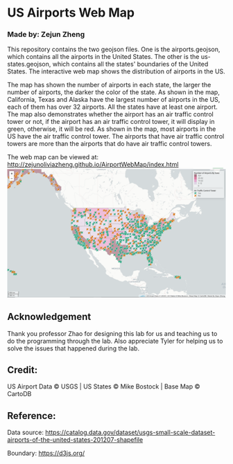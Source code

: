 # US Airports Web Map
### Made by: Zejun Zheng 
  This repository contains the two geojson files. One is the airports.geojson, which contains all the airports in the United States. The other is the us-states.geojson, which contains all the states' boundaries of the United States. The interactive web map shows the distribution of airports in the US. 
  
  The map has shown the number of airports in each state, the larger the number of airports, the darker the color of the state. As shown in the map, California, Texas and Alaska  have the largest number of airports in the US, each of them has over 32 airports. All the states have at least one airport. 
  The map also demonstrates whether the airport has an air traffic control tower or not, if the airport has an air traffic control tower, it will display in green, otherwise, it will be red. As shown in the map, most airports in the US have the air traffic control tower. The airports that have air traffic control towers are more than the airports that do have air traffic control towers. 

The web map can be viewed at: http://zejunoliviazheng.github.io/AirportWebMap/index.html
![Map Image](img/airportwebmap.png)

## Acknowledgement
Thank you professor Zhao for designing this lab for us and teaching us to do the programming through the lab. Also appreciate Tyler for helping us to solve the issues that happened during the lab.  
## Credit:   
US Airport Data &copy; USGS | US States &copy; Mike Bostock | Base Map &copy; CartoDB
## Reference: 
Data source:  https://catalog.data.gov/dataset/usgs-small-scale-dataset-airports-of-the-united-states-201207-shapefile

Boundary: https://d3js.org/
